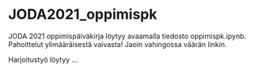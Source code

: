 # JODA2021_oppimispk
JODA 2021 oppimispäiväkirja löytyy avaamalla tiedosto oppimispk.ipynb. Pahoittelut ylimääräisestä vaivasta! Jaoin vahingossa väärän linkin.

Harjoitustyö löytyy ...
